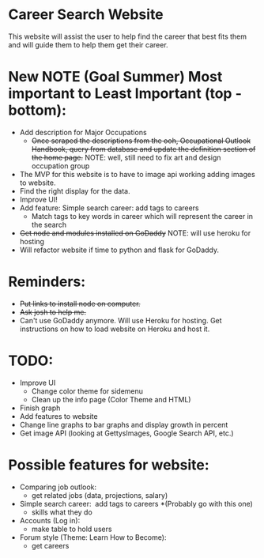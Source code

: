 # Career Search Website
This website will assist the user to help find the career that best fits them and will guide them to help them get their career.
# New NOTE (Goal Summer) Most important to Least Important (top - bottom):
- Add description for Major Occupations
  - ~~Once scraped the descriptions from the ooh, Occupational Outlook Handbook, query from database and update the definition section of the home page.~~
  NOTE: well, still need to fix art and design occupation group
- The MVP for this website is to have to image api working adding images to website. 
- Find the right display for the data.
- Improve UI!
- Add feature: Simple search career: add tags to careers
  - Match tags to key words in career which will represent the career in the search
- ~~Get node and modules installed on GoDaddy~~ NOTE: will use heroku for hosting
- Will refactor website if time to python and flask for GoDaddy.
# Reminders:
- ~~Put links to install node on computer.~~
- ~~Ask josh to help me.~~
- Can't use GoDaddy anymore. Will use Heroku for hosting. Get instructions on how to load website on Heroku and host it.
# TODO:
- Improve UI
  - Change color theme for sidemenu
  - Clean up the info page (Color Theme and HTML)
- Finish graph
- Add features to website
- Change line graphs to bar graphs and display growth in percent 
- Get image API (looking at GettysImages, Google Search API, etc.)
# Possible features for website:
- Comparing job outlook:
  - get related jobs (data, projections, salary)
- Simple search career: 	add tags to careers *(Probably go with this one)
  - skills what they do
- Accounts (Log in):
  - make table to hold users
- Forum style (Theme: Learn How to Become):
  - get careers 